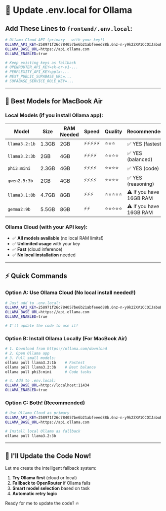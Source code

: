 # 🔧 Update .env.local for Ollama

## Add These Lines to `frontend/.env.local`:

```bash
# Ollama Cloud API (primary - with your key!)
OLLAMA_API_KEY=258971f26c784057be6b21abfeeed88b.6nz-n-y9k2ZXV1CCOIJabuEc
OLLAMA_BASE_URL=https://api.ollama.com
OLLAMA_ENABLED=true

# Keep existing keys as fallback
# OPENROUTER_API_KEY=sk-or-v1-...
# PERPLEXITY_API_KEY=pplx-...
# NEXT_PUBLIC_SUPABASE_URL=...
# SUPABASE_SERVICE_ROLE_KEY=...
```

---

## 🎯 Best Models for MacBook Air

### **Local Models (if you install Ollama app):**

| Model | Size | RAM Needed | Speed | Quality | Recommended |
|-------|------|------------|-------|---------|-------------|
| `llama3.2:1b` | 1.3GB | 2GB | ⚡⚡⚡⚡⚡ | ⭐⭐⭐ | ✅ YES (fastest) |
| `llama3.2:3b` | 2GB | 4GB | ⚡⚡⚡⚡ | ⭐⭐⭐⭐ | ✅ YES (balanced) |
| `phi3:mini` | 2.3GB | 4GB | ⚡⚡⚡⚡ | ⭐⭐⭐⭐ | ✅ YES (code) |
| `qwen2.5:3b` | 2GB | 4GB | ⚡⚡⚡⚡ | ⭐⭐⭐⭐ | ✅ YES (reasoning) |
| `llama3.1:8b` | 4.7GB | 8GB | ⚡⚡⚡ | ⭐⭐⭐⭐⭐ | ⚠️ If you have 16GB RAM |
| `gemma2:9b` | 5.5GB | 8GB | ⚡⚡ | ⭐⭐⭐⭐⭐ | ⚠️ If you have 16GB RAM |

### **Ollama Cloud (with your API key):**
- ✅ **All models available** (no local RAM limits!)
- ✅ **Unlimited usage** with your key
- ✅ **Fast** (cloud inference)
- ✅ **No local installation** needed

---

## ⚡ Quick Commands

### **Option A: Use Ollama Cloud (No local install needed!)**
```bash
# Just add to .env.local:
OLLAMA_API_KEY=258971f26c784057be6b21abfeeed88b.6nz-n-y9k2ZXV1CCOIJabuEc
OLLAMA_BASE_URL=https://api.ollama.com
OLLAMA_ENABLED=true

# I'll update the code to use it!
```

### **Option B: Install Ollama Locally (For MacBook Air)**
```bash
# 1. Download from https://ollama.com/download
# 2. Open Ollama app
# 3. Pull small models:
ollama pull llama3.2:1b    # Fastest
ollama pull llama3.2:3b    # Best balance
ollama pull phi3:mini      # Code tasks

# 4. Add to .env.local:
OLLAMA_BASE_URL=http://localhost:11434
OLLAMA_ENABLED=true
```

### **Option C: Both! (Recommended)**
```bash
# Use Ollama Cloud as primary
OLLAMA_API_KEY=258971f26c784057be6b21abfeeed88b.6nz-n-y9k2ZXV1CCOIJabuEc
OLLAMA_BASE_URL=https://api.ollama.com

# Install local Ollama as fallback
ollama pull llama3.2:3b
```

---

## 🚀 I'll Update the Code Now!

Let me create the intelligent fallback system:
1. **Try Ollama first** (cloud or local)
2. **Fallback to OpenRouter** if Ollama fails
3. **Smart model selection** based on task
4. **Automatic retry logic**

Ready for me to update the code? 🔥

